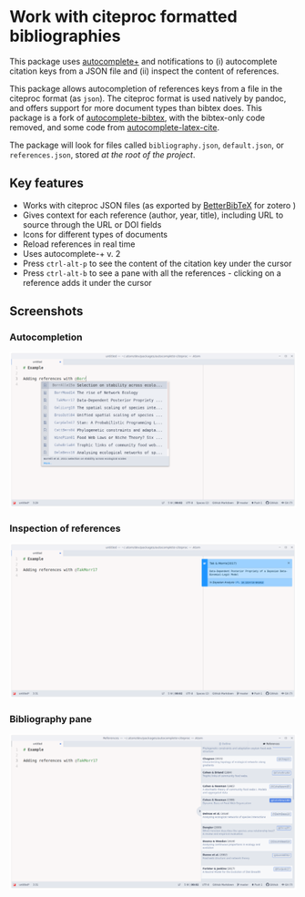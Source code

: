 # Work with citeproc formatted bibliographies

This package uses [autocomplete+] and notifications to (i) autocomplete citation
keys from a JSON file and (ii) inspect the content of references.

[autocomplete+]: https://github.com/saschagehlich/autocomplete-plus

This package allows autocompletion of references keys from a file in the
citeproc format (as `json`). The citeproc format is used natively by pandoc, and
offers support for more document types than bibtex does. This package is a fork
of [autocomplete-bibtex], with the bibtex-only code removed, and some code from
[autocomplete-latex-cite].

[autocomplete-bibtex]: https://github.com/apcshields/autocomplete-bibtex
[autocomplete-latex-cite]: https://github.com/hesstobi/atom-autocomplete-latex-cite

The package will look for files called `bibliography.json`, `default.json`, or
`references.json`, stored *at the root of the project*.

## Key features

- Works with citeproc JSON files (as exported by [BetterBibTeX] for zotero )
- Gives context for each reference (author, year, title), including URL to source through the URL or DOI fields
- Icons for different types of documents
- Reload references in real time
- Uses autocomplete-+ v. 2
- Press `ctrl-alt-p` to see the content of the citation key under the cursor
- Press `ctrl-alt-b` to see a pane with all the references - clicking on a reference adds it under the cursor

[BetterBibTeX]: https://retorque.re/zotero-better-bibtex/

## Screenshots

### Autocompletion

![screenshot](img/scr-compl.png)

### Inspection of references

![screenshot](img/scr-notif.png)

### Bibliography pane

![screenshot](img/scr-biblio.png)
